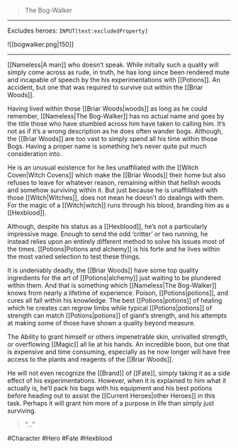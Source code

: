 >The Bog-Walker
---

Excludes heroes: `INPUT[text:excludedProperty]`

![[bogwalker.png|150]]

---
[[Nameless|A man]] who doesn’t speak. While initially such a quality will simply come across as rude, in truth, he has long since been rendered mute and incapable of speech by the his experimentations with [[Potions]]. An accident, but one that was required to survive out within the [[Briar Woods]].

Having lived within those [[Briar Woods|woods]] as long as he could remember, [[Nameless|The Bog-Walker]] has no actual name and goes by the title those who have stumbled across him have taken to calling him. It’s not as if it’s a wrong description as he does often wander bogs. Although, the [[Briar Woods]] are too vast to simply spend all his time within those Bogs. Having a proper name is something he’s never quite put much consideration into.

He is an unusual existence for he lies unaffiliated with the [[Witch Coven|Witch Covens]] which make the [[Briar Woods]] their home but also refuses to leave for whatever reason, remaining within that hellish woods and somehow surviving within it. But just because he is unaffiliated with those [[Witch|Witches]], does not mean he doesn’t do dealings with them. For the magic of a [[Witch|witch]] runs through his blood, branding him as a [[Hexblood]].

Although, despite his status as a [[Hexblood]], he’s not a particularly impressive mage. Enough to send the odd ‘critter’ or two running, he instead relies upon an entirely different method to solve his issues most of the times. [[Potions|Potions and alchemy]] is his forte and he lives within the most varied selection to test these things.

It is undeniably deadly, the [[Briar Woods]] have some top quality ingredients for the art of [[Potions|alchemy]] just waiting to be plundered within them. And that is something which [[Nameless|The Bog-Walker]] knows from nearly a lifetime of experience. Poison, [[Potions|potions]], and cures all fall within his knowledge. The best [[Potions|potions]] of healing which he creates can regrow limbs while typical [[Potions|potions]] of strength can match [[Potions|potions]] of giant’s strength, and his attempts at making some of those have shown a quality beyond measure.

The Ability to grant himself or others impenetrable skin, unrivalled strength, or overflowing [[Magic]] all lie at his hands. An incredible boon, but one that is expensive and time consuming, especially as he now longer will have free access to the plants and reagents of the [[Briar Woods]]. 

He will not even recognize the [[Brand]] of [[Fate]], simply taking it as a side effect of his experimentations. However, when it is explained to him what it actually is, he’ll pack his bags with his equipment and his best potions before heading out to assist the [[Current Heroes|other Heroes]] in this task. Perhaps it will grant him more of a purpose in life than simply just surviving.

>"..."

#Character #Hero #Fate #Hexblood